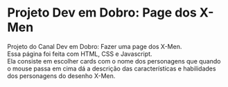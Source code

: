 # Projeto Dev em Dobro: Page dos X-Men
Projeto do Canal Dev em Dobro: Fazer uma page dos X-Men.  
Essa página foi feita com HTML, CSS e Javascript.   
Ela consiste em escolher cards com o nome dos personagens que quando o mouse passa em cima dá a descrição das características e habilidades dos personagens do desenho X-Men.
